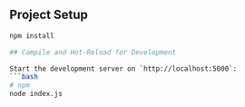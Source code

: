 ## Project Setup
```bash
npm install

## Compile and Hot-Reload for Development

Start the development server on `http://localhost:5000`:
```bash
# npm
node index.js
